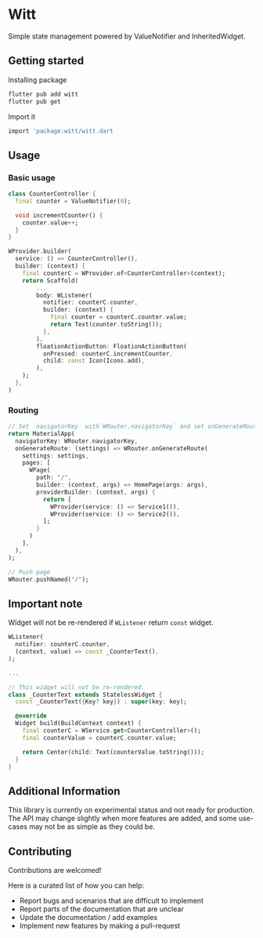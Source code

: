 # Witt

Simple state management powered by ValueNotifier and InheritedWidget.

## Getting started

Installing package

```bash
flutter pub add witt
flutter pub get
```

Import it

```bash
import 'package:witt/witt.dart
```

## Usage

### Basic usage

```dart
class CounterController {
  final counter = ValueNotifier(0);

  void incrementCounter() {
    counter.value++;
  }
}

WProvider.builder(
  service: () => CounterController(),
  builder: (context) {
    final counterC = WProvider.of<CounterController>(context);
    return Scaffold(
        ...
        body: WListener(
          notifier: counterC.counter,
          builder: (context) {
            final counter = counterC.counter.value;
            return Text(counter.toString());
          },
        ),
        floationActionButton: FloationActionButton(
          onPressed: counterC.incrementCounter,
          child: const Icon(Icons.add),
        ),
    );
  },
)
```

### Routing

```dart
// Set `navigatorKey` with`WRouter.navigatorKey` and set onGenerateRoute.
return MaterialApp(
  navigatorKey: WRouter.navigatorKey,
  onGenerateRoute: (settings) => WRouter.onGenerateRoute(
    settings: settings,
    pages: [
      WPage(
        path: "/",
        builder: (context, args) => HomePage(args: args),
        providerBuilder: (context, args) {
          return [
            WProvider(service: () => Service1()),
            WProvider(service: () => Service2()),
          ];
        }
      )
    ],
  ),
);

// Push page
WRouter.pushNamed("/");
```

## Important note

Widget will not be re-rendered if `WListener` return `const` widget.

```dart
WListener(
  notifier: counterC.counter,
  (context, value) => const _CounterText(),
);

...

// This widget will not be re-rendered.
class _CounterText extends StatelessWidget {
  const _CounterText({Key? key}) : super(key: key);

  @override
  Widget build(BuildContext context) {
    final counterC = WService.get<CounterController>();
    final counterValue = counterC.counter.value;

    return Center(child: Text(counterValue.toString()));
  }
}
```

## Additional Information

This library is currently on experimental status and not ready for production. The API may change slightly when more features are added, and some use-cases may not be as simple as they could be.

## Contributing

Contributions are welcomed!

Here is a curated list of how you can help:

- Report bugs and scenarios that are difficult to implement
- Report parts of the documentation that are unclear
- Update the documentation / add examples
- Implement new features by making a pull-request
